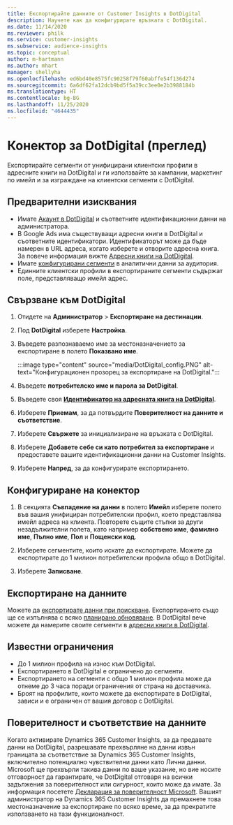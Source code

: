 ```yaml
---
title: Експортирайте данните от Customer Insights в DotDigital
description: Научете как да конфигурирате връзката с DotDigital.
ms.date: 11/14/2020
ms.reviewer: philk
ms.service: customer-insights
ms.subservice: audience-insights
ms.topic: conceptual
author: m-hartmann
ms.author: mhart
manager: shellyha
ms.openlocfilehash: ed6bd40e8575fc90258f79f60abffe54f136d274
ms.sourcegitcommit: 6a6df62fa12dcb9bd5f5a39cc3ee0e2b3988184b
ms.translationtype: HT
ms.contentlocale: bg-BG
ms.lasthandoff: 11/25/2020
ms.locfileid: "4644435"
---
```

# <a name="connector-for-dotdigital-preview"></a>Конектор за DotDigital (преглед)

Експортирайте сегменти от унифицирани клиентски профили в адресните книги на DotDigital и ги използвайте за кампании, маркетинг по имейл и за изграждане на клиентски сегменти с DotDigital. 

## <a name="prerequisites"></a>Предварителни изисквания

-   Имате [Акаунт в DotDigital](https://dotdigital.com/) и съответните идентификационни данни на администратора.
-   В Google Ads има съществуващи адресни книги в DotDigital и съответните идентификатори. Идентификаторът може да бъде намерен в URL адреса, когато изберете и отворите адресна книга. За повече информация вижте [Адресни книги на DotDigital](https://support.dotdigital.com/hc/articles/212211968-Creating-an-address-book).
-   Имате [конфигурирани сегменти](segments.md) в аналитични данни за аудитория.
-   Единните клиентски профили в експортираните сегменти съдържат поле, представляващо имейл адрес.

## <a name="connect-to-dotdigital"></a>Свързване към DotDigital

1. Отидете на **Администратор** > **Експортиране на дестинации**.

1. Под **DotDigital** изберете **Настройка**.

1. Въведете разпознаваемо име за местоназначението за експортиране в полето **Показвано име**.

   :::image type="content" source="media/DotDigital_config.PNG" alt-text="Конфигурационен прозорец за експортиране на DotDigital.":::

1. Въведете **потребителско име и парола за DotDigital**.

1. Въведете своя **[Идентификатор на адресната книга на DotDigital](https://support.dotdigital.com/hc/articles/212211968-Creating-an-address-book)**.

1. Изберете **Приемам**, за да потвърдите **Поверителност на данните и съответствие**.

1. Изберете **Свържете** за инициализиране на връзката с DotDigital.

1. Изберете **Добавете себе си като потребител за експортиране** и предоставете вашите идентификационни данни на Customer Insights.

1. Изберете **Напред**, за да конфигурирате експортирането.

## <a name="configure-the-connector"></a>Конфигуриране на конектор

1. В секцията **Съвпадение на данни** в полето **Имейл** изберете полето във вашия унифициран потребителски профил, което представлява имейл адреса на клиента. Повторете същите стъпки за други незадължителни полета, като например **собствено име**, **фамилно име**, **Пълно име**, **Пол** и **Пощенски код**.

1. Изберете сегментите, които искате да експортирате. Можете да експортирате до 1 милион потребителски профила общо в DotDigital.

1. Изберете **Записване**.

## <a name="export-the-data"></a>Експортиране на данните

Можете да [експортирате данни при поискване](export-destinations.md). Експортирането също ще се изпълнява с всяко [планирано обновяване](system.md#schedule-tab). В DotDigital вече можете да намерите своите сегменти в [адресни книги в DotDigital](https://support.dotdigital.com/hc/articles/212211968-Creating-an-address-book).

## <a name="known-limitations"></a>Известни ограничения

- До 1 милион профила на износ към DotDigital.
- Експортирането в DotDigital е ограничено до сегменти.
- Експортирането на сегменти с общо 1 милион профила може да отнеме до 3 часа поради ограничения от страна на доставчика. 
- Броят на профилите, които можете да експортирате в DotDigital, зависи и е ограничен от вашия договор с DotDigital.

## <a name="data-privacy-and-compliance"></a>Поверителност и съответствие на данните

Когато активирате Dynamics 365 Customer Insights, за да предавате данни на DotDigital, разрешавате прехвърляне на данни извън границата за съответствие за Dynamics 365 Customer Insights, включително потенциално чувствителни данни като Лични данни. Microsoft ще прехвърли такива данни по ваше указание, но вие носите отговорност да гарантирате, че DotDigital отговаря на всички задължения за поверителност или сигурност, които може да имате. За информация посетете [Декларация за поверителност Microsoft](https://go.microsoft.com/fwlink/?linkid=396732).
Вашият администратор на Dynamics 365 Customer Insights да премахнете това местоназначение за експортиране по всяко време, за да прекратите използването на тази функционалност.
